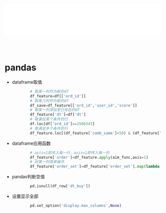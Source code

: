 
<iframe id='head' align="center" width="100%" height="100" src="python_show.html"  frameborder="no" border="0" marginwidth="0" marginheight="px" scrolling="no" ></iframe>

<style>
    .iframe{margin:0 auto;}
</style>
<script src="https://code.jquery.com/jquery-3.1.1.min.js"></script>
<script>
    var oDiv = document.getElementById('head');
    oDiv.style.position = 'fixed'; oDiv.style.top = '0px'; oDiv.style.left = '0px'; oDiv.style.backgroundColor = 'rgba(255,255,255,0)';
    document.querySelector("body > div > h1 > a").innerHTML=''
    document.title="python/pandas";

</script>

<br><br>
<!-- ___________________________________________ -->
<!-- ___________________________________________ -->

# pandas
* dataframe取值
    ```python
            # 取某一列作为新的df
            df_feature=df[['ord_id']]
            # 取某几列作为新的df
            df_save=df_feature[['ord_id','user_id','score']]
            # 取某一列添加至已存在的df
            df_feature['dt']=df['dt']
            # 取满足某个条件的行
            df.loc[df['ord_id']==2506345]
            # 取满足多个条件的行
            df_feature.loc[(df_feature['comb_same']>50) & (df_feature['cnt_uni']>3)]
    ```
* dataframe应用函数
    ```python
            # axis=1即传入每一行，axis=1即传入每一列
            df_feature['order']=df_feature.apply(aim_func,axis=1)
            # 对某一列简单操作
            df_feature['order_set']=df_feature['order_set'].map(lambda x:x.split(' '))

    ```

* pandas判断空值
    ```python
            pd.isnull(df_row['dt_buy'])
    ```

* 设置显示全部
    ```python
            pd.set_option('display.max_columns',None)
    ```
# 